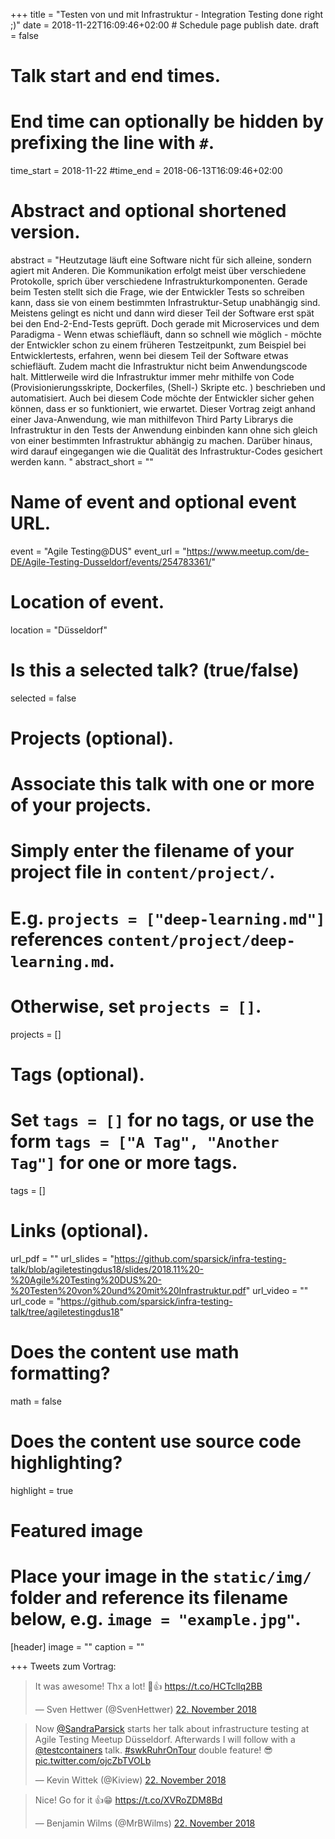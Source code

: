 +++
title = "Testen von und mit Infrastruktur - Integration Testing done right ;)"
date = 2018-11-22T16:09:46+02:00  # Schedule page publish date.
draft = false

# Talk start and end times.
#   End time can optionally be hidden by prefixing the line with `#`.
time_start = 2018-11-22
#time_end = 2018-06-13T16:09:46+02:00

# Abstract and optional shortened version.
abstract = "Heutzutage läuft eine Software nicht für sich alleine, sondern agiert mit Anderen. Die Kommunikation erfolgt meist über verschiedene Protokolle, sprich über verschiedene Infrastrukturkomponenten. Gerade beim Testen stellt sich die Frage, wie der Entwickler Tests so schreiben kann, dass sie von einem bestimmten Infrastruktur-Setup unabhängig sind. Meistens gelingt es nicht und dann wird dieser Teil der Software erst spät bei den End-2-End-Tests geprüft. Doch gerade mit Microservices und dem Paradigma - Wenn etwas schiefläuft, dann so schnell wie möglich - möchte der Entwickler schon zu einem früheren Testzeitpunkt, zum Beispiel bei Entwicklertests, erfahren, wenn bei diesem Teil der Software etwas schiefläuft. Zudem macht die Infrastruktur nicht beim Anwendungscode halt. Mittlerweile wird die Infrastruktur immer mehr mithilfe von Code (Provisionierungsskripte, Dockerfiles, (Shell-) Skripte etc. ) beschrieben und automatisiert. Auch bei diesem Code möchte der Entwickler sicher gehen können, dass er so funktioniert, wie erwartet. Dieser Vortrag zeigt anhand einer Java-Anwendung, wie man mithilfevon Third Party Librarys die Infrastruktur in den Tests der Anwendung einbinden kann ohne sich gleich von einer bestimmten Infrastruktur abhängig zu machen. Darüber hinaus, wird darauf eingegangen wie die Qualität des Infrastruktur-Codes gesichert werden kann. "
abstract_short = ""

# Name of event and optional event URL.
event = "Agile Testing@DUS"
event_url = "https://www.meetup.com/de-DE/Agile-Testing-Dusseldorf/events/254783361/"

# Location of event.
location = "Düsseldorf"

# Is this a selected talk? (true/false)
selected = false

# Projects (optional).
#   Associate this talk with one or more of your projects.
#   Simply enter the filename of your project file in `content/project/`.
#   E.g. `projects = ["deep-learning.md"]` references `content/project/deep-learning.md`.
#   Otherwise, set `projects = []`.
projects = []

# Tags (optional).
#   Set `tags = []` for no tags, or use the form `tags = ["A Tag", "Another Tag"]` for one or more tags.
tags = []

# Links (optional).
url_pdf = ""
url_slides = "https://github.com/sparsick/infra-testing-talk/blob/agiletestingdus18/slides/2018.11%20-%20Agile%20Testing%20DUS%20-%20Testen%20von%20und%20mit%20Infrastruktur.pdf"
url_video = ""
url_code = "https://github.com/sparsick/infra-testing-talk/tree/agiletestingdus18"

# Does the content use math formatting?
math = false

# Does the content use source code highlighting?
highlight = true

# Featured image
# Place your image in the `static/img/` folder and reference its filename below, e.g. `image = "example.jpg"`.
[header]
image = ""
caption = ""

+++
Tweets zum Vortrag:

<blockquote class="twitter-tweet" data-lang="de"><p lang="en" dir="ltr">It was awesome! Thx a lot! 🎉👍 <a href="https://t.co/HCTcllq2BB">https://t.co/HCTcllq2BB</a></p>&mdash; Sven Hettwer (@SvenHettwer) <a href="https://twitter.com/SvenHettwer/status/1065724887141105665?ref_src=twsrc%5Etfw">22. November 2018</a></blockquote>
<script async src="https://platform.twitter.com/widgets.js" charset="utf-8"></script>

<blockquote class="twitter-tweet" data-lang="de"><p lang="en" dir="ltr">Now <a href="https://twitter.com/SandraParsick?ref_src=twsrc%5Etfw">@SandraParsick</a> starts her talk about infrastructure testing at Agile Testing Meetup Düsseldorf. Afterwards I will follow with a <a href="https://twitter.com/testcontainers?ref_src=twsrc%5Etfw">@testcontainers</a> talk. <a href="https://twitter.com/hashtag/swkRuhrOnTour?src=hash&amp;ref_src=twsrc%5Etfw">#swkRuhrOnTour</a> double feature! 😎 <a href="https://t.co/ojcZbTVOLb">pic.twitter.com/ojcZbTVOLb</a></p>&mdash; Kevin Wittek (@Kiview) <a href="https://twitter.com/Kiview/status/1065668664165318656?ref_src=twsrc%5Etfw">22. November 2018</a></blockquote>
<script async src="https://platform.twitter.com/widgets.js" charset="utf-8"></script>

<blockquote class="twitter-tweet" data-lang="de"><p lang="en" dir="ltr">Nice! Go for it 👍😁 <a href="https://t.co/XVRoZDM8Bd">https://t.co/XVRoZDM8Bd</a></p>&mdash; Benjamin Wilms (@MrBWilms) <a href="https://twitter.com/MrBWilms/status/1065685002099265536?ref_src=twsrc%5Etfw">22. November 2018</a></blockquote>
<script async src="https://platform.twitter.com/widgets.js" charset="utf-8"></script>
